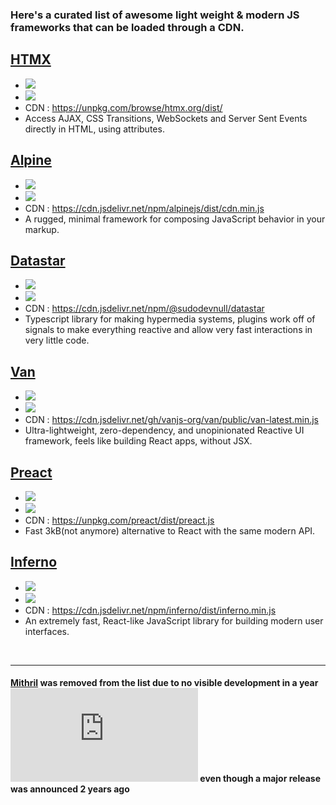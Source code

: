 ### Here's a curated list of awesome light weight & modern JS frameworks that can be loaded through a CDN.

## [HTMX](https://htmx.org/)
  - [![](https://img.shields.io/github/stars/bigskysoftware/htmx.svg?style=social&label=Star)](https://github.com/bigskysoftware/htmx)
  - [![](https://img.shields.io/github/release-date/bigskysoftware/htmx)](https://github.com/bigskysoftware/htmx/releases)
  - CDN : https://unpkg.com/browse/htmx.org/dist/
  - Access AJAX, CSS Transitions, WebSockets and Server Sent Events directly in HTML, using attributes.

## [Alpine](https://alpinejs.dev/)
  - [![](https://img.shields.io/github/stars/alpinejs/alpine.svg?style=social&label=Star)](https://github.com/alpinejs/alpine)
  - [![](https://img.shields.io/github/release-date/alpinejs/alpine)](https://github.com/alpinejs/alpine/releases)
  - CDN : https://cdn.jsdelivr.net/npm/alpinejs/dist/cdn.min.js
  -  A rugged, minimal framework for composing JavaScript behavior in your markup.

## [Datastar](https://data-star.dev/)
- [![](https://img.shields.io/github/stars/delaneyj/datastar.svg?style=social&label=Star)](https://github.com/delaneyj/datastar)
- [![](https://img.shields.io/github/last-commit/delaneyj/datastar)](https://github.com/delaneyj/datastar/tags)
- CDN : https://cdn.jsdelivr.net/npm/@sudodevnull/datastar
- Typescript library for making hypermedia systems, plugins work off of signals to make everything reactive and allow very fast interactions in very little code.

## [Van](https://vanjs.org)
  - [![](https://img.shields.io/github/stars/vanjs-org/van.svg?style=social&label=Star)](https://github.com/vanjs-org/van)
  - [![](https://img.shields.io/github/release-date/vanjs-org/van)](https://github.com/vanjs-org/van/releases)
  - CDN : https://cdn.jsdelivr.net/gh/vanjs-org/van/public/van-latest.min.js
  - Ultra-lightweight, zero-dependency, and unopinionated Reactive UI framework, feels like building React apps, without JSX.

## [Preact](https://preactjs.com/)
  - [![](https://img.shields.io/github/stars/preactjs/preact.svg?style=social&label=Star)](https://github.com/preactjs/preact)
  - [![](https://img.shields.io/github/release-date/preactjs/preact)](https://github.com/preactjs/preact/releases)
  - CDN : https://unpkg.com/preact/dist/preact.js
  - Fast 3kB(not anymore) alternative to React with the same modern API.

## [Inferno](https://infernojs.org/)
  - [![](https://img.shields.io/github/stars/infernojs/inferno.svg?style=social&label=Star)](https://github.com/infernojs/inferno)
  - [![](https://img.shields.io/github/release-date/infernojs/inferno)](https://github.com/infernojs/inferno/releases)
  - CDN : https://cdn.jsdelivr.net/npm/inferno/dist/inferno.min.js
  - An extremely fast, React-like JavaScript library for building modern user interfaces.

<br>
<hr>

#### [Mithril](https://github.com/MithrilJS/mithril.js) was removed from the list due to no visible development in a year ![](https://img.shields.io/github/release-date/mithriljs/mithril.js) even though a major release was announced 2 years ago
